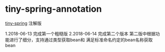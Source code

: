 # tiny-spring-annotation
[tiny-spring](https://github.com/code4craft/tiny-spring) 注解版 

1.2018-06-13 完成第一个粗糙版
2.2018-06-14 完成第二个版本
    第二版中根据功能进行了细分，支持通过类型获取bean和
    满足标准命名约定的bean名称获取bean
